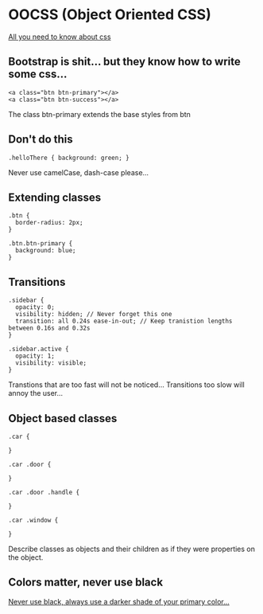 # OOCSS (Object Oriented CSS) 

[All you need to know about css](http://getbootstrap.com/css/#buttons)

## Bootstrap is shit... but they know how to write some css...

``` 
<a class="btn btn-primary"></a>
<a class="btn btn-success"></a>
```
The class btn-primary extends the base styles from btn


## Don't do this

```
.helloThere { background: green; }
```

Never use camelCase, dash-case please...

## Extending classes

```
.btn {
  border-radius: 2px;
}

.btn.btn-primary {
  background: blue;
}
```

## Transitions

```
.sidebar {
  opacity: 0;
  visibility: hidden; // Never forget this one
  transition: all 0.24s ease-in-out; // Keep tranistion lengths between 0.16s and 0.32s
}

.sidebar.active {
  opacity: 1;
  visibility: visible;
}
```

Transtions that are too fast will not be noticed... Transitions too slow will annoy the user...

## Object based classes

```
.car {

}

.car .door {

}

.car .door .handle {

}

.car .window {

}

```

Describe classes as objects and their children as if they were properties on the object.

## Colors matter, never use black

[Never use black, always use a darker shade of your primary color...](https://ianstormtaylor.com/design-tip-never-use-black/)